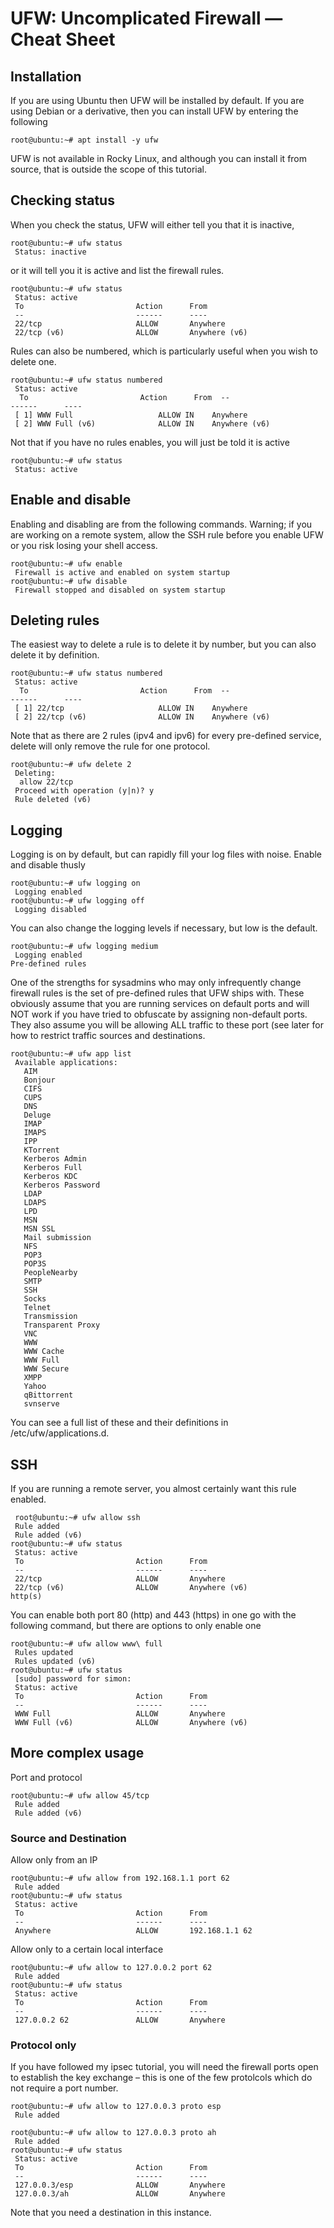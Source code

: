 # UFW: Uncomplicated Firewall — Cheat Sheet

## Installation
If you are using Ubuntu then UFW will be installed by default. If you are using Debian or a derivative, then you can install UFW by entering the following
```
root@ubuntu:~# apt install -y ufw
```

UFW is not available in Rocky Linux, and although you can install it from source, that is outside the scope of this tutorial.

## Checking status
When you check the status, UFW will either tell you that it is inactive,

```
root@ubuntu:~# ufw status
 Status: inactive
```
or it will tell you it is active and list the firewall rules.
```
root@ubuntu:~# ufw status
 Status: active
 To                         Action      From
 --                         ------      ----
 22/tcp                     ALLOW       Anywhere                  
 22/tcp (v6)                ALLOW       Anywhere (v6)
```

Rules can also be numbered, which is particularly useful when you wish to delete one.

```
root@ubuntu:~# ufw status numbered
 Status: active
  To                         Action      From  --                         ------      ----
 [ 1] WWW Full                   ALLOW IN    Anywhere                  
 [ 2] WWW Full (v6)              ALLOW IN    Anywhere (v6)

```

Not that if you have no rules enables, you will just be told it is active

```
root@ubuntu:~# ufw status
 Status: active
```

## Enable and disable
Enabling and disabling are from the following commands. Warning; if you are working on a remote system, allow the SSH rule before you enable UFW or you risk losing your shell access.

```
root@ubuntu:~# ufw enable
 Firewall is active and enabled on system startup
root@ubuntu:~# ufw disable
 Firewall stopped and disabled on system startup
```

## Deleting rules
The easiest way to delete a rule is to delete it by number, but you can also delete it by definition.

```
root@ubuntu:~# ufw status numbered
 Status: active
  To                         Action      From  --                         ------      ----
 [ 1] 22/tcp                     ALLOW IN    Anywhere                  
 [ 2] 22/tcp (v6)                ALLOW IN    Anywhere (v6)
```
Note that as there are 2 rules (ipv4 and ipv6) for every pre-defined service, delete will only remove the rule for one protocol.

```
root@ubuntu:~# ufw delete 2
 Deleting:
  allow 22/tcp
 Proceed with operation (y|n)? y
 Rule deleted (v6)
```

## Logging
Logging is on by default, but can rapidly fill your log files with noise. Enable and disable thusly

```
root@ubuntu:~# ufw logging on
 Logging enabled
root@ubuntu:~# ufw logging off
 Logging disabled

```
You can also change the logging levels if necessary, but low is the default.

```
root@ubuntu:~# ufw logging medium
 Logging enabled
Pre-defined rules
```

One of the strengths for sysadmins who may only infrequently change firewall rules is the set of pre-defined rules that UFW ships with. These obviously assume that you are running services on default ports and will NOT work if you have tried to obfuscate by assigning non-default ports. They also assume you will be allowing ALL traffic to these port (see later for how to restrict traffic sources and destinations.
```
root@ubuntu:~# ufw app list
 Available applications:
   AIM
   Bonjour
   CIFS
   CUPS
   DNS
   Deluge
   IMAP
   IMAPS
   IPP
   KTorrent
   Kerberos Admin
   Kerberos Full
   Kerberos KDC
   Kerberos Password
   LDAP
   LDAPS
   LPD
   MSN
   MSN SSL
   Mail submission
   NFS
   POP3
   POP3S
   PeopleNearby
   SMTP
   SSH
   Socks
   Telnet
   Transmission
   Transparent Proxy
   VNC
   WWW
   WWW Cache
   WWW Full
   WWW Secure
   XMPP
   Yahoo
   qBittorrent
   svnserve
```

You can see a full list of these and their definitions in /etc/ufw/applications.d.

## SSH
If you are running a remote server, you almost certainly want this rule enabled.

```
 root@ubuntu:~# ufw allow ssh
 Rule added
 Rule added (v6)
root@ubuntu:~# ufw status
 Status: active
 To                         Action      From
 --                         ------      ----
 22/tcp                     ALLOW       Anywhere                  
 22/tcp (v6)                ALLOW       Anywhere (v6)
http(s)

```

You can enable both port 80 (http) and 443 (https) in one go with the following command, but there are options to only enable one

```
root@ubuntu:~# ufw allow www\ full
 Rules updated
 Rules updated (v6)
root@ubuntu:~# ufw status
 [sudo] password for simon: 
 Status: active
 To                         Action      From
 --                         ------      ----
 WWW Full                   ALLOW       Anywhere                  
 WWW Full (v6)              ALLOW       Anywhere (v6) 

```

## More complex usage
Port and protocol

```
root@ubuntu:~# ufw allow 45/tcp
 Rule added
 Rule added (v6)
```

### Source and Destination
Allow only from an IP

```
root@ubuntu:~# ufw allow from 192.168.1.1 port 62
 Rule added
root@ubuntu:~# ufw status
 Status: active
 To                         Action      From
 --                         ------      ----
 Anywhere                   ALLOW       192.168.1.1 62

```

Allow only to a certain local interface
```
root@ubuntu:~# ufw allow to 127.0.0.2 port 62
 Rule added
root@ubuntu:~# ufw status
 Status: active
 To                         Action      From
 --                         ------      ----
 127.0.0.2 62               ALLOW       Anywhere

```

### Protocol only

If you have followed my ipsec tutorial, you will need the firewall ports open to establish the key exchange – this is one of the few protolcols which do not require a port number.
```
root@ubuntu:~# ufw allow to 127.0.0.3 proto esp
 Rule added

root@ubuntu:~# ufw allow to 127.0.0.3 proto ah
 Rule added
root@ubuntu:~# ufw status
 Status: active
 To                         Action      From
 --                         ------      ----
 127.0.0.3/esp              ALLOW       Anywhere                  
 127.0.0.3/ah               ALLOW       Anywhere 
```

Note that you need a destination in this instance.